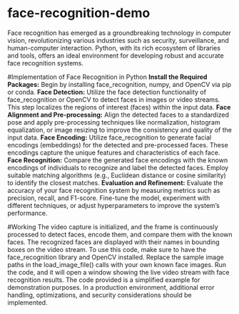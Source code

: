 <head>
    <meta name='keywords' content='python, face, recognition, face-recognition, facial recognition, face recognition'>
</head>

# face-recognition-demo
Face recognition has emerged as a groundbreaking technology in computer vision, revolutionizing various industries such as security, surveillance, and human-computer interaction. Python, with its rich ecosystem of libraries and tools, offers an ideal environment for developing robust and accurate face recognition systems.

#Implementation of Face Recognition in Python
**Install the Required Packages:** Begin by installing face_recognition, numpy, and OpenCV via pip or conda.
**Face Detection:** Utilize the face detection functionality of face_recognition or OpenCV to detect faces in images or video streams. This step localizes the regions of interest (faces) within the input data.
**Face Alignment and Pre-processing:** Align the detected faces to a standardized pose and apply pre-processing techniques like normalization, histogram equalization, or image resizing to improve the consistency and quality of the input data.
**Face Encoding:** Utilize face_recognition to generate facial encodings (embeddings) for the detected and pre-processed faces. These encodings capture the unique features and characteristics of each face.
**Face Recognition:** Compare the generated face encodings with the known encodings of individuals to recognize and label the detected faces. Employ suitable matching algorithms (e.g., Euclidean distance or cosine similarity) to identify the closest matches.
**Evaluation and Refinement:** Evaluate the accuracy of your face recognition system by measuring metrics such as precision, recall, and F1-score. Fine-tune the model, experiment with different techniques, or adjust hyperparameters to improve the system’s performance.

#Working
The video capture is initialized, and the frame is continuously processed to detect faces, encode them, and compare them with the known faces. The recognized faces are displayed with their names in bounding boxes on the video stream. To use this code, make sure to have the face_recognition library and OpenCV installed. Replace the sample image paths in the load_image_file() calls with your own known face images. Run the code, and it will open a window showing the live video stream with face recognition results. The code provided is a simplified example for demonstration purposes. In a production environment, additional error handling, optimizations, and security considerations should be implemented.

